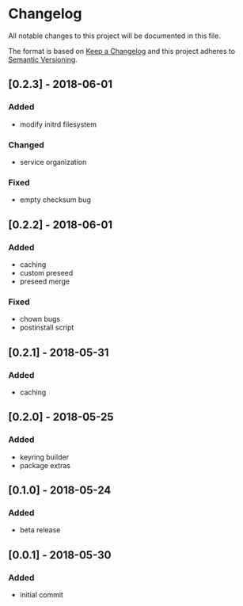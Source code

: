 # Changelog

All notable changes to this project will be documented in this file.

The format is based on [Keep a Changelog](http://keepachangelog.com/en/1.0.0/)
and this project adheres to [Semantic Versioning](http://semver.org/spec/v2.0.0.html).

## [0.2.3] - 2018-06-01
### Added
* modify initrd filesystem
### Changed
* service organization
### Fixed
* empty checksum bug

## [0.2.2] - 2018-06-01
### Added
* caching
* custom preseed
* preseed merge
### Fixed
* chown bugs
* postinstall script

## [0.2.1] - 2018-05-31
### Added
* caching

## [0.2.0] - 2018-05-25
### Added
* keyring builder
* package extras

## [0.1.0] - 2018-05-24
### Added
* beta release

## [0.0.1] - 2018-05-30
### Added
* initial commit
